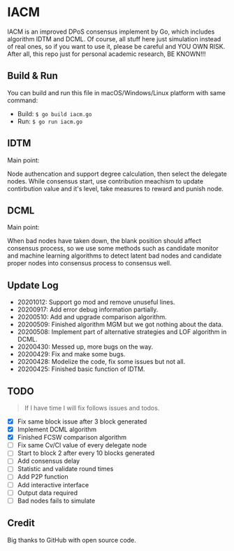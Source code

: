 # IACM

IACM is an improved DPoS consensus implement by Go, which includes algorithm IDTM and DCML. Of course, all stuff here just simulation instead of real ones, so if you want to use it, please be careful and YOU OWN RISK. After all, this repo just for personal academic research, BE KNOWN!!!

## Build & Run

You can build and run this file in macOS/Windows/Linux platform with same command:

- Build: `$ go build iacm.go`
- Run:   `$ go run iacm.go`

## IDTM

Main point:

Node authencation and support degree calculation, then select the delegate nodes. While consensus start, use contribution meachism to update contirbution value and it's level, take measures to reward and punish node. 

## DCML

Main point:

When bad nodes have taken down, the blank position should affect consensus process, so we use some methods such as candidate monitor and machine learning algorithms to detect latent bad nodes and candidate proper nodes into consensus process to consensus well.

## Update Log

- 20201012: Support go mod and remove unuseful lines.
- 20200917: Add error debug information partially.
- 20200510: Add and upgrade comparison algorithm.
- 20200509: Finished algorithm MGM but we got nothing about the data. 
- 20200508: Implement part of alternative strategies and LOF algorithm in DCML.
- 20200430: Messed up, more bugs on the way. 
- 20200429: Fix and make some bugs.
- 20200428: Modelize the code, fix some issues but not all.
- 20200425: Finished basic function of IDTM.

## TODO

> If I have time I will fix follows issues and todos.

- [x] Fix same block issue after 3 block generated
- [x] Implement DCML algorithm
- [x] Finished FCSW comparison algorithm
- [ ] Fix same Cv/Cl value of every delegate node
- [ ] Start to block 2 after every 10 blocks generated
- [ ] Add consensus delay
- [ ] Statistic and validate round times 
- [ ] Add P2P function
- [ ] Add interactive interface
- [ ] Output data required
- [ ] Bad nodes fails to simulate

## Credit 

Big thanks to GitHub with open source code.
